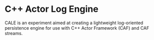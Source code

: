 # C++ Actor Log Engine

CALE is an experiment aimed at creating a lightweight log-oriented
persistence engine for use with C++ Actor Framework (CAF) and
CAF streams.